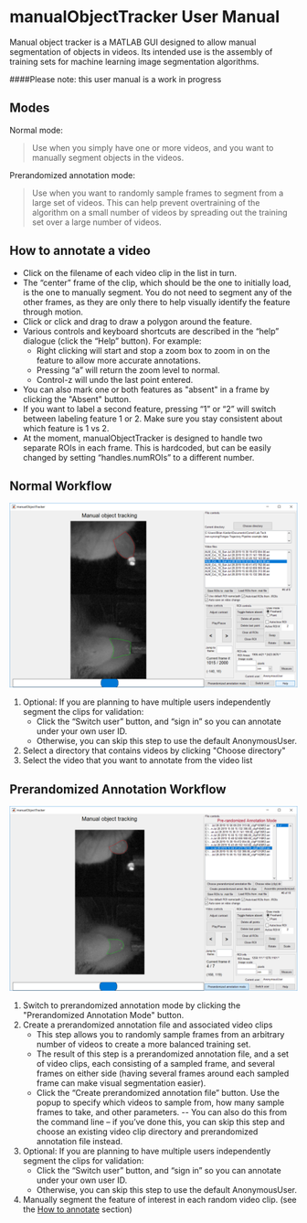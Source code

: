 # manualObjectTracker User Manual
Manual object tracker is a MATLAB GUI designed to allow manual segmentation of objects in videos. Its intended use is the assembly of training sets for machine learning image segmentation algorithms.

####Please note: this user manual is a work in progress

## Modes
Normal mode:
>Use when you simply have one or more videos, and you want to manually segment objects in the videos.

Prerandomized annotation mode:

> Use when you want to randomly sample frames to segment from a large set of videos. This can help prevent overtraining of the algorithm on a small number of videos by spreading out the training set over a large number of videos.

## How to annotate a video
- Click on the filename of each video clip in the list in turn.
- The “center” frame of the clip, which should be the one to initially load, is the one to manually segment. You do not need to segment any of the other frames, as they are only there to help visually identify the feature through motion.
- Click or click and drag to draw a polygon around the feature.
- Various controls and keyboard shortcuts are described in the “help” dialogue (click the “Help” button). For example:
  - Right clicking will start and stop a zoom box to zoom in on the feature to allow more accurate annotations.
  - Pressing “a” will return the zoom level to normal.
  - Control-z will undo the last point entered.
- You can also mark one or both features as "absent" in a frame by clicking the "Absent" button.
- If you want to label a second feature, pressing “1” or “2” will switch between labeling feature 1 or 2. Make sure you stay consistent about which feature is 1 vs 2.
- At the moment, manualObjectTracker is designed to handle two separate ROIs in each frame. This is hardcoded, but can be easily changed by setting “handles.numROIs” to a different number.

## Normal Workflow
![Normal mode screenshot](NormalMode.png)
1.	Optional: If you are planning to have multiple users independently segment the clips for validation:
    - Click the “Switch user” button, and “sign in” so you can annotate under your own user ID.
    - Otherwise, you can skip this step to use the default AnonymousUser.
2. Select a directory that contains videos by clicking "Choose directory"
3. Select the video that you want to annotate from the video list


## Prerandomized Annotation Workflow
![Prerandomized annotation mode screenshot](PrerandomizedMode.png)

1. Switch to prerandomized annotation mode by clicking the "Prerandomized Annotation Mode" button.
2. Create a prerandomized annotation file and associated video clips
    - This step allows you to randomly sample frames from an arbitrary number of videos to create a more balanced training set.
    -	The result of this step is a prerandomized annotation file, and a set of video clips, each consisting of a sampled frame, and several frames on either side (having several frames around each sampled frame can make visual segmentation easier).
    -	Click the “Create prerandomized annotation file” button. Use the popup to specify which videos to sample from, how many sample frames to take, and other parameters.
--	You can also do this from the command line – if you’ve done this, you can skip this step and choose an existing video clip directory and prerandomized annotation file instead.
3.	Optional: If you are planning to have multiple users independently segment the clips for validation:
    - Click the “Switch user” button, and “sign in” so you can annotate under your own user ID.
    - Otherwise, you can skip this step to use the default AnonymousUser.
4.	Manually segment the feature of interest in each random video clip. (see the [How to annotate](#How-to-annotate-a-video) section)
